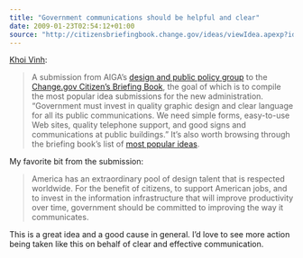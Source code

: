 ```yaml
---
title: "Government communications should be helpful and clear"
date: 2009-01-23T02:54:12+01:00
source: "http://citizensbriefingbook.change.gov/ideas/viewIdea.apexp?id=0878000000057Ar"
---
```


[Khoi Vinh](http://www.subtraction.com/2009/01/19/design-for-democracy-proposal-clear-communications-design-for-government):

> A submission from AIGA’s [design and public policy group](http://www.aiga.org/content.cfm/design-for-democracy) to the [Change.gov Citizen’s Briefing Book](http://citizensbriefingbook.change.gov/home), the goal of which is to compile the most popular idea submissions for the new administration. “Government must invest in quality graphic design and clear language for all its public communications. We need simple forms, easy-to-use Web sites, quality telephone support, and good signs and communications at public buildings.” It’s also worth browsing through the briefing book’s list of [most popular ideas](http://citizensbriefingbook.change.gov/ideas/ideaList.apexp?c=09a800000004fo6&lsi=2).

My favorite bit from the submission:

> America has an extraordinary pool of design talent that is respected worldwide. For the benefit of citizens, to support American jobs, and to invest in the information infrastructure that will improve productivity over time, government should be committed to improving the way it communicates.

This is a great idea and a good cause in general. I’d love to see more action being taken like this on behalf of clear and effective communication.
